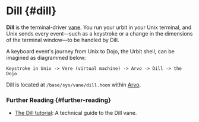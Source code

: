 # Dill {#dill}

**Dill** is the terminal-driver [vane](vane.md). You run your urbit in your Unix terminal, and Unix sends every event—such as a keystroke or a change in the dimensions of the terminal window—to be handled by Dill.

A keyboard event's journey from Unix to Dojo, the Urbit shell, can be imagined as diagrammed below:

```
Keystroke in Unix -> Vere (virtual machine) -> Arvo -> Dill -> the Dojo
```

Dill is located at `/base/sys/vane/dill.hoon` within [Arvo](arvo.md).

### Further Reading {#further-reading}

- [The Dill tutorial](../system/kernel/dill): A technical guide to the Dill vane.
